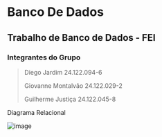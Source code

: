 # Banco De Dados
## Trabalho de Banco de Dados - FEI

### Integrantes do Grupo
  >Diego Jardim 24.122.094-6
>
  >Giovanne Montalvão 24.122.029-2
>
  >Guilherme Justiça 24.122.045-8
>

Diagrama Relacional

![image](https://github.com/GuiJustica/BancoDeDados/assets/55902652/65690e46-ddeb-4460-b8f5-25e977e8eb34)

